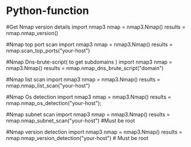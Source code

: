 # Python-function

#Get Nmap version details
import nmap3
nmap = nmap3.Nmap()
results = nmap.nmap_version()

#Nmap top port scan
  import nmap3
  nmap = nmap3.Nmap()
  results = nmap.scan_top_ports("your-host")

#Nmap Dns-brute-script( to get subdomains )
  import nmap3
  nmap = nmap3.Nmap()
  results = nmap.nmap_dns_brute_script("domain")
   
#Nmap list scan
   import nmap3
   nmap = nmap3.Nmap()
   results = nmap.nmap_list_scan("your-host")
   
#Nmap Os detection
    import nmap3
  nmap = nmap3.Nmap()
  results = nmap.nmap_os_detection("your-host");
  
#Nmap subnet scan
   import nmap3
   nmap = nmap3.Nmap()
   results = nmap.nmap_subnet_scan("your-host") #Must be root
   
#Nmap version detection
   import nmap3
   nmap = nmap3.Nmap()
   results = nmap.nmap_version_detection("your-host") # Must be root
   
